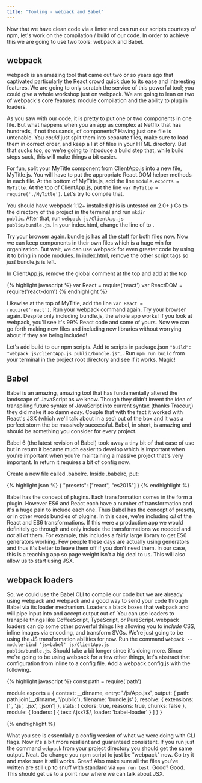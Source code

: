 ```yaml
---
title: "Tooling - webpack and Babel"
---
```


Now that we have clean code via a linter and can run our scripts courtesy of npm, let's work on the compilation / build of our code. In order to achieve this we are going to use two tools: webpack and Babel.

## webpack

webpack is an amazing tool that came out two or so years ago that captivated particularly the React crowd quick due to its ease and interesting features. We are going to only scratch the service of this powerful tool; you could give a whole workshop just on webpack. We are going to lean on two of webpack's core features: module compilation and the ability to plug in loaders.

As you saw with our code, it is pretty to put one or two components in one file. But what happens when you an app as complex at Netflix that has hundreds, if not thousands, of components? Having just one file is untenable. You _could_ just split them into separate files, make sure to load them in correct order, and keep a list of files in your HTML directory. But that sucks too, so we're going to introduce a build step that, while build steps suck, this will make things a bit easier.

For fun, split your MyTitle component from ClientApp.js into a new file, MyTitle.js. You will have to put the appropriate React.DOM helper methods in each file. At the bottom of MyTitle.js, add the line <code>module.exports = MyTitle</code>. At the top of ClientApp.js, put the line <code>var MyTitle = require('./MyTitle')</code>. Let's try to compile that.

You should have webpack 1.12+ installed (this is untested on 2.0+.) Go to the directory of the project in the terminal and run <code>mkdir public</code>. After that, run <code>webpack js/ClientApp.js public/bundle.js</code>. In your index.html, change the line of <code><script src="js/ClientApp.js"></script></code> to <code><script src="public/bundle.js"></script></code>.

Try your browser again. bundle.js has all the stuff for both files now. Now we can keep components in their own files which is a huge win for organization. But wait, we can use webpack for even greater code by using it to bring in node modules. In index.html, remove the other script tags so _just_ bundle.js is left.

In ClientApp.js, remove the global comment at the top and add at the top

{% highlight javascript %}
var React = require('react')
var ReactDOM = require('react-dom')
{% endhighlight %}

Likewise at the top of MyTitle, add the line <code>var React = require('react')</code>. Run your webpack command again. Try your browser again. Despite only including bundle.js, the whole app works! If you look at webpack, you'll see it's 99% React code and some of yours. Now we can go forth making new files and including new libraries without worrying about if they are being included!

Let's add build to our npm scripts. Add to scripts in package.json <code>"build": "webpack js/ClientApp.js public/bundle.js",</code>. Run <code>npm run build</code> from your terminal in the project root directory and see if it works. Magic!

## Babel

Babel is an amazing, amazing tool that has fundamentally altered the landscape of JavaScript as we know. Though they didn't invent the idea of transpiling future syntax of JavaScript into current syntax (thanks Traceur,) they did make it so damn _easy_. Couple that with the fact it worked with React's JSX (which we'll talk about in a sec) out of the box and it was a perfect storm the be massively successful. Babel, in short, is amazing and should be something you consider for every project.

Babel 6 (the latest revision of Babel) took away a tiny bit of that ease of use but in return it became much easier to develop which is important when you're important when you're maintaining a massive project that's very important. In return it requires a bit of config now.

Create a new file called .babelrc. Inside .babelrc, put:

{% highlight json %}
{
  "presets": ["react", "es2015"]
}
{% endhighlight %}

Babel has the concept of plugins. Each transformation comes in the form a plugin. However ES6 and React each have a number of transformation and it's a huge pain to include each one. Thus Babel has the concept of presets, or in other words bundles of plugins. In this case, we're including _all_ of the React and ES6 transformations. If this were a production app we would definitely go through and only include the transformations we needed and _not_ all of them. For example, this includes a fairly large library to get ES6 generators working. Few people these days are actually using generators and thus it's better to leave them off if you don't need them. In our case, this is a teaching app so page weight isn't a big deal to us. This will also allow us to start using JSX.

## webpack loaders

So, we could use the Babel CLI to compile our code but we are already using webpack and webpack and a good way to send your code through Babel via its loader mechanism. Loaders a black boxes that webpack and will pipe input into and accept output out of. You can use loaders to transpile things like CoffeeScript, TypeScript, or PureScript. webpack loaders can do some other powerful things like allowing you to _include_ CSS, inline images via encoding, and transform SVGs. We're just going to be using the JS transformation abilities for now. Run the command <code>webpack --module-bind 'js=babel' js/ClientApp.js public/bundle.js</code>. Should take a bit longer since it's doing more. Since we're going to be using webpack for a few other things, let's abstract that configuration from inline to a config file. Add a webpack.config.js with the following.

{% highlight javascript %}
const path = require('path')

module.exports = {
  context: __dirname,
  entry: './js/App.jsx',
  output: {
    path: path.join(__dirname, '/public'),
    filename: 'bundle.js'
  },
  resolve: {
    extensions: ['', '.js', '.jsx', '.json']
  },
  stats: {
    colors: true,
    reasons: true,
    chunks: false
  },
  module: {
    loaders: [
      {
        test: /\.jsx?$/,
        loader: 'babel-loader'
      }
    ]
  }
}

{% endhighlight %}

What you see is essentially a config version of what we were doing with CLI flags. Now it's a bit more resilient and guaranteed consistent. If you run just the command <code>webpack</code> from your project directory you should get the same output. Neat. Go change you npm script to just be "webpack" now. Go try it and make sure it still works. Great! Also make sure all the files you've written are still up to snuff with standard via <code>npm run test</code>. Good? Good. This should get us to a point now where we can talk about JSX.
